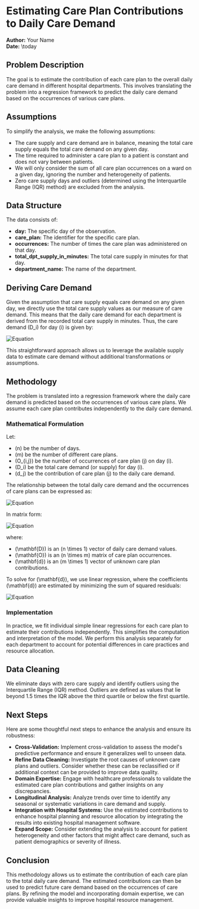 
# Estimating Care Plan Contributions to Daily Care Demand

**Author:** Your Name  
**Date:** \today

## Problem Description

The goal is to estimate the contribution of each care plan to the overall daily care demand in different hospital departments. This involves translating the problem into a regression framework to predict the daily care demand based on the occurrences of various care plans.

## Assumptions

To simplify the analysis, we make the following assumptions:

- The care supply and care demand are in balance, meaning the total care supply equals the total care demand on any given day.
- The time required to administer a care plan to a patient is constant and does not vary between patients.
- We will only consider the sum of all care plan occurrences on a ward on a given day, ignoring the number and heterogeneity of patients.
- Zero care supply days and outliers (determined using the Interquartile Range (IQR) method) are excluded from the analysis.

## Data Structure

The data consists of:

- **day:** The specific day of the observation.
- **care_plan:** The identifier for the specific care plan.
- **occurrences:** The number of times the care plan was administered on that day.
- **total_dpt_supply_in_minutes:** The total care supply in minutes for that day.
- **department_name:** The name of the department.

## Deriving Care Demand

Given the assumption that care supply equals care demand on any given day, we directly use the total care supply values as our measure of care demand. This means that the daily care demand for each department is derived from the recorded total care supply in minutes. Thus, the care demand \(D_i\) for day \(i\) is given by:

![Equation](https://latex.codecogs.com/png.latex?D_i%20=%20\text{total\_dpt\_supply\_in\_minutes})

This straightforward approach allows us to leverage the available supply data to estimate care demand without additional transformations or assumptions.

## Methodology

The problem is translated into a regression framework where the daily care demand is predicted based on the occurrences of various care plans. We assume each care plan contributes independently to the daily care demand.

### Mathematical Formulation

Let:

- \(n\) be the number of days.
- \(m\) be the number of different care plans.
- \(O_{i,j}\) be the number of occurrences of care plan \(j\) on day \(i\).
- \(D_i\) be the total care demand (or supply) for day \(i\).
- \(d_j\) be the contribution of care plan \(j\) to the daily care demand.

The relationship between the total daily care demand and the occurrences of care plans can be expressed as:

![Equation](https://latex.codecogs.com/png.latex?D_i%20=%20\sum_{j=1}^{m}%20O_{i,j}%20\cdot%20d_j)

In matrix form:

![Equation](https://latex.codecogs.com/png.latex?\mathbf{D}%20=%20\mathbf{O}%20\cdot%20\mathbf{d})

where:

- \(\mathbf{D}\) is an \(n \times 1\) vector of daily care demand values.
- \(\mathbf{O}\) is an \(n \times m\) matrix of care plan occurrences.
- \(\mathbf{d}\) is an \(m \times 1\) vector of unknown care plan contributions.

To solve for \(\mathbf{d}\), we use linear regression, where the coefficients \(\mathbf{d}\) are estimated by minimizing the sum of squared residuals:

![Equation](https://latex.codecogs.com/png.latex?\mathbf{d}%20=%20(\mathbf{O}^T%20\mathbf{O})^{-1}%20\mathbf{O}^T%20\mathbf{D})

### Implementation

In practice, we fit individual simple linear regressions for each care plan to estimate their contributions independently. This simplifies the computation and interpretation of the model. We perform this analysis separately for each department to account for potential differences in care practices and resource allocation.

## Data Cleaning

We eliminate days with zero care supply and identify outliers using the Interquartile Range (IQR) method. Outliers are defined as values that lie beyond 1.5 times the IQR above the third quartile or below the first quartile.

## Next Steps

Here are some thoughtful next steps to enhance the analysis and ensure its robustness:

- **Cross-Validation:** Implement cross-validation to assess the model's predictive performance and ensure it generalizes well to unseen data.
- **Refine Data Cleaning:** Investigate the root causes of unknown care plans and outliers. Consider whether these can be reclassified or if additional context can be provided to improve data quality.
- **Domain Expertise:** Engage with healthcare professionals to validate the estimated care plan contributions and gather insights on any discrepancies.
- **Longitudinal Analysis:** Analyze trends over time to identify any seasonal or systematic variations in care demand and supply.
- **Integration with Hospital Systems:** Use the estimated contributions to enhance hospital planning and resource allocation by integrating the results into existing hospital management software.
- **Expand Scope:** Consider extending the analysis to account for patient heterogeneity and other factors that might affect care demand, such as patient demographics or severity of illness.

## Conclusion

This methodology allows us to estimate the contribution of each care plan to the total daily care demand. The estimated contributions can then be used to predict future care demand based on the occurrences of care plans. By refining the model and incorporating domain expertise, we can provide valuable insights to improve hospital resource management.

